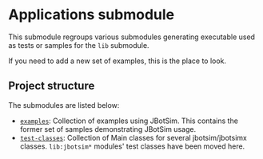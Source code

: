 # Applications submodule

This submodule regroups various submodules generating executable used as tests or samples for the `lib` submodule.

If you need to add a new set of examples, this is the place to look.

## Project structure
The submodules are listed below:
* [`examples`](./examples/README.md): Collection of examples using JBotSim.
This contains the former set of samples demonstrating JBotSim usage. 
* [`test-classes`](./test-classes/README.md): Collection of Main classes for several jbotsim/jbotsimx classes.
`lib:jbotsim*` modules' test classes have been moved here.
